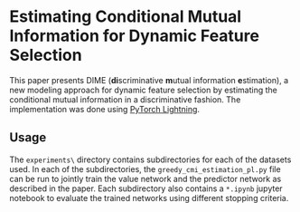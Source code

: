 # Estimating Conditional Mutual Information for Dynamic Feature Selection
This paper presents DIME (**di**scriminative **m**utual information **e**stimation), a new modeling approach for dynamic feature selection by estimating the conditional mutual information in a discriminative fashion. The implementation was done using [PyTorch Lightning](https://www.pytorchlightning.ai/index.html). 

## Usage
The ```experiments\``` directory contains subdirectories for each of the datasets used. In each of the subdirectories, the ```greedy_cmi_estimation_pl.py``` file can be run to jointly train the value network and the predictor network as described in the paper. Each subdirectory also contains a ```*.ipynb``` jupyter notebook to evaluate the trained networks using different stopping criteria.
